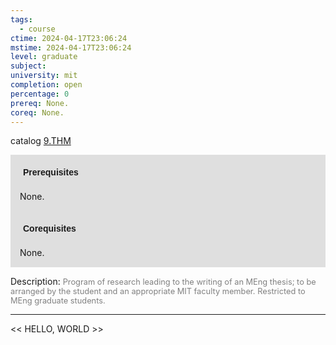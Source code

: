 ```yaml
---
tags:
  - course
ctime: 2024-04-17T23:06:24
mstime: 2024-04-17T23:06:24
level: graduate
subject: 
university: mit
completion: open
percentage: 0
prereq: None.
coreq: None.
---
```


catalog [9.THM](http://student.mit.edu/catalog/m9b.html#9.THM)

<span style="display: block; padding: 15px; background-color: rgb(100, 100, 100, 0.2);"><font id="m_prereq3854_0" style="display: block; font-family: Arial, sans-serif; font-weight: bold; padding: 5px">Prerequisites</font><br><span id="prereq3854_0">None.</span></span>
<span style="display: block; padding: 15px; background-color: rgb(100, 100, 100, 0.2);"><font id="m_coreq3854_0" style="display: block; font-family: Arial, sans-serif; font-weight: bold; padding: 5px">Corequisites</font><br><span id="coreq3854_0">None.</span></span>

<font style="">Description:</font>
<font style="color: grey; font-size: 0.8rem;">Program of research leading to the writing of an MEng thesis; to be arranged by the student and an appropriate MIT faculty member. Restricted to MEng graduate students.</font>



---

<< HELLO, WORLD >>
